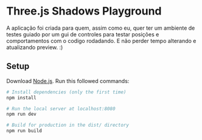 # Three.js Shadows Playground

A aplicação foi criada para quem, assim como eu, quer ter um ambiente de testes guiado por um gui de controles para testar posições e comportamentos com o codigo rodadando. E não perder tempo alterando e atualizando preview. :) 

## Setup
Download [Node.js](https://nodejs.org/en/download/).
Run this followed commands:

``` bash
# Install dependencies (only the first time)
npm install

# Run the local server at localhost:8080
npm run dev

# Build for production in the dist/ directory
npm run build
```
